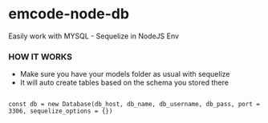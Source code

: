 # emcode-node-db

Easily work with MYSQL - Sequelize in NodeJS Env

### HOW IT WORKS

- Make sure you have your models folder as usual with sequelize
- It will auto create tables based on the schema you stored there

```

const db = new Database(db_host, db_name, db_username, db_pass, port = 3306, sequelize_options = {})


```